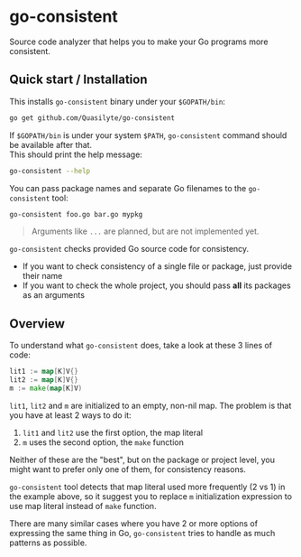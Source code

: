 # go-consistent

Source code analyzer that helps you to make your Go programs more consistent.

## Quick start / Installation

This installs `go-consistent` binary under your `$GOPATH/bin`:

```bash
go get github.com/Quasilyte/go-consistent
```

If `$GOPATH/bin` is under your system `$PATH`, `go-consistent` command should be available after that.<br>
This should print the help message:

```bash
go-consistent --help
```

You can pass package names and separate Go filenames to the `go-consistent` tool:

```bash
go-consistent foo.go bar.go mypkg
```

> Arguments like `...` are planned, but are not implemented yet.

`go-consistent` checks provided Go source code for consistency.

* If you want to check consistency of a single file or package, just provide their name
* If you want to check the whole project, you should pass **all** its packages as an arguments

## Overview

To understand what `go-consistent` does, take a look at these 3 lines of code:

```go
lit1 := map[K]V{}
lit2 := map[K]V{}
m := make(map[K]V)
```

`lit1`, `lit2` and `m` are initialized to an empty, non-nil map.
The problem is that you have at least 2 ways to do it:

1. `lit1` and `lit2` use the first option, the map literal
2. `m` uses the second option, the `make` function

Neither of these are the "best", but on the package or project level, you might want to prefer
only one of them, for consistency reasons.

`go-consistent` tool detects that map literal used more frequently (2 vs 1) in the example above,
so it suggest you to replace `m` initialization expression to use map literal instead of `make` function.

There are many similar cases where you have 2 or more options of expressing the same thing in Go,
`go-consistent` tries to handle as much patterns as possible.
